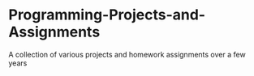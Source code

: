 # Programming-Projects-and-Assignments
 A collection of various projects and homework assignments over a few years

